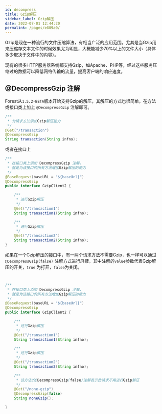 ```yaml
---
id: decompress
title: Gzip解压
sidebar_label: Gzip解压
date: 2022-07-01 12:44:20
permalink: /pages/e809a0/
---
```


Gzip是现在一种流行的文件压缩算法，有相当广泛的应用范围。尤其是当Gzip用来压缩存文本文件的时候效果尤为明显，大概能减少70%以上的文件大小（具体多少取决于文件中的内容）。

现有的很多HTTP服务器系统都支持Gzip，如Apache、PHP等，经过这些服务压缩过的数据可以降低网络传输的流量，提高客户端的响应速度。

## @DecompressGzip 注解

Forest从`1.5.2-BETA`版本开始支持Gzip的解压，其解压的方式也很简单，在方法或接口类上加上 `@DecompressGzip` 注解即可。

```java
/**
 * 为请求方法添加Gzip解压能力
 */
@Get("/transaction")
@DecompressGzip
String transaction(String infno);

```

或者在接口上

```java
/**
 * 在接口类上添加 DecompressGzip 注解，
 * 就是为该接口的所有方法增加Gzip解压的能力
 */
@BaseRequest(baseURL = "${baseUrl}")
@DecompressGzip
public interface GzipClient2 {

    /**
     * 进行Gzip解压
     */
    @Get("/transaction1")
    String transaction1(String infno);

    /**
     * 进行Gzip解压
     */
    @Get("/transaction2")
    String transaction2(String infno);
}

```

如果在一个Gzip解压的接口中，有一两个请求方法不需要Gzip，也一样可以通过 `@DecompressGzip(false)` 注解方式进行屏蔽，其中注解的`value`参数代表Gzip解压的开关，`true` 为打开，`false`为关闭。

```java


/**
 * 在接口类上添加 DecompressGzip 注解，
 * 就是为该接口的所有方法增加Gzip解压的能力
 */
@BaseRequest(baseURL = "${baseUrl}")
@DecompressGzip
public interface GzipClient2 {

    /**
     * 进行Gzip解压
     */
    @Get("/transaction1")
    String transaction1(String infno);

    /**
     * 进行Gzip解压
     */
    @Get("/transaction2")
    String transaction2(String infno);

    /**
     * 该方法的@DecompressGzip(false)注解表示此请求不用进行Gzip解压
     */
    @Get("/none-gzip")
    @DecompressGzip(false)
    String noneGzip();

}



```
